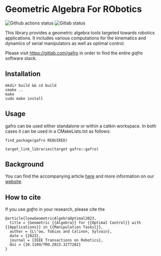 # Geometric Algebra For RObotics

![Github actions status](https://github.com/idiap/gafro/actions/workflows/build.yaml/badge.svg)
![Gitlab status](https://gitlab.com/gafro/gafro/badges/main/pipeline.svg?ignore_skipped=true&key_text=Gitlab%20build&key_width=80)

This library provides a geometric algebra tools targeted towards robotics applications. It includes various computations for the kinematics and dynamics of serial manipulators as well as optimal control.  

Please visit https://gitlab.com/gafro in order to find the entire *gafro* software stack.

## Installation

	mkdir build && cd build
	cmake ..
	make
	sudo make install

## Usage

gafro can be used either standalone or within a catkin workspace. In both cases it can be used in a CMakeLists.txt as follows:

	find_package(gafro REQUIRED)
	
	target_link_libraries(target gafro::gafro) 

## Background

You can find the accompanying article [here](http://arxiv.org/abs/2212.07237) and more information on our [website](https://geometric-algebra.tobiloew.ch/). 

## How to cite

If you use *gafro* in your research, please cite the

	@article{loewGeometricAlgebraOptimal2023,
	  title = {Geometric {{Algebra}} for {{Optimal Control}} with {{Applications}} in {{Manipulation Tasks}}},
	  author = {L\"ow, Tobias and Calinon, Sylvain},
	  date = {2023},
	  journal = {IEEE Transactions on Robotics},
	  doi = {10.1109/TRO.2023.3277282}
	}